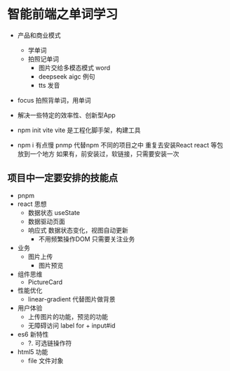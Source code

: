 # 智能前端之单词学习
- 产品和商业模式
  - 学单词
  - 拍照记单词
    - 图片交给多模态模式 word
    - deepseek aigc 例句
    - tts 发音
- focus
  拍照背单词，用单词
- 解决一些特定的效率性、创新型App

- npm init vite 
  vite 是工程化脚手架，构建工具
- npm i  有点慢
  pnmp 代替npm
  不同的项目之中 重复去安装React
  react 等包放到一个地方 如果有，前安装过，软链接，只需要安装一次

## 项目中一定要安排的技能点
- pnpm
- react 思想
  - 数据状态 useState
  - 数据驱动页面 
  - 响应式 数据状态变化，视图自动更新
    - 不用频繁操作DOM 只需要关注业务
- 业务
  - 图片上传
    - 图片预览
- 组件思维
  - PictureCard
- 性能优化
  - linear-gradient  代替图片做背景
- 用户体验
  - 上传图片的功能，预览的功能
  - 无障碍访问
    label for + input#id 
- es6 新特性  
  - ?.  可选链操作符
- html5 功能
  - file 文件对象
